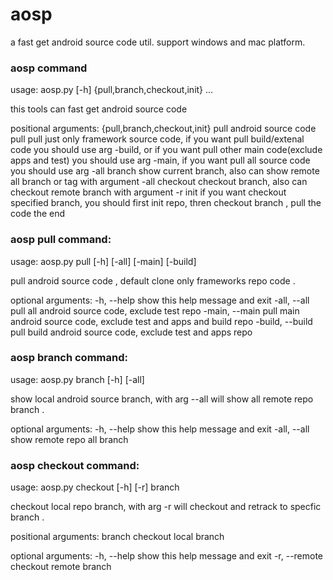 # aosp
a fast get android source code util. support windows and mac platform.

### aosp command
usage: aosp.py [-h] {pull,branch,checkout,init} ...

this tools can fast get android source code

positional arguments:
  {pull,branch,checkout,init}
                        pull android source code
    pull                pull just only framework source code, if you want pull
                        build/extenal code you should use arg -build, or if
                        you want pull other main code(exclude apps and test)
                        you should use arg -main, if you want pull all source
                        code you should use arg -all
    branch              show current branch, also can show remote all branch
                        or tag with argument -all
    checkout            checkout branch, also can checkout remote branch with
                        argument -r
    init                if you want checkout specified branch, you should
                        first init repo, thren checkout branch , pull the code
                        the end

### aosp pull command:
usage: aosp.py pull [-h] [-all] [-main] [-build]

pull android source code , default clone only frameworks repo code .

optional arguments:
  -h, --help       show this help message and exit
  -all, --all      pull all android source code, exclude test repo
  -main, --main    pull main android source code, exclude test and apps and
                   build repo
  -build, --build  pull build android source code, exclude test and apps repo

### aosp branch command:
usage: aosp.py branch [-h] [-all]

show local android source branch, with arg --all will show all remote repo branch . 

optional arguments:
  -h, --help   show this help message and exit
  -all, --all  show remote repo all branch

### aosp checkout command:
usage: aosp.py checkout [-h] [-r] branch

checkout local repo branch, with arg -r will checkout and retrack to specfic branch .

positional arguments:
  branch        checkout local branch

optional arguments:
  -h, --help    show this help message and exit
  -r, --remote  checkout remote branch  